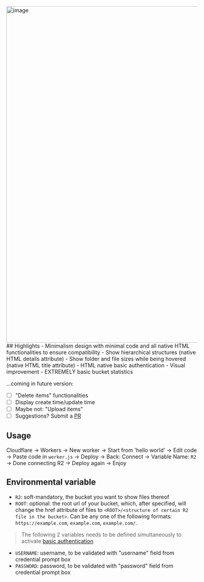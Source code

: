 <img width="1424" height="884" alt="image" src="https://github.com/user-attachments/assets/c43c1ed6-a270-479d-9383-a2bcc75870b6" />
## Highlights
- Minimalism design with minimal code and all native HTML functionalities to ensure compatibility
- Show hierarchical structures (native HTML details attribute)
- Show folder and file sizes while being hovered (native HTML title attribute)
- HTML native basic authentication
- Visual improvement
- EXTREMELY basic bucket statistics
  
  ...coming in future version:
  
- [ ] "Delete items" functionalities
- [ ] Display create time/update time
- [ ] Maybe not: "Upload items"
- [ ] Suggestions? Submit a [PR](https://github.com/xolyn/listr2/pulls)

## Usage
Cloudflare -> Workers -> New worker -> Start from 'hello world' -> Edit code -> Paste code in `worker.js` -> Deploy -> Back: Connect -> Variable Name: `R2` -> Done connecting R2 -> Deploy again -> Enjoy

## Environmental variable
- `R2`: soft-mandatory, the bucket you want to show files thereof
- `ROOT`: optional: the root url of your bucket, which, after specified, will change the href attribute of files to `<ROOT>/<structure of certain R2 file in the bucket>`. Can be any one of the following formats: `https://example.com`, `example.com`, `example.com/`.
> The following 2 variables needs to be defined simultaneously to activate [basic authentication](https://en.wikipedia.org/wiki/Basic_access_authentication)
- `USERNAME`: username, to be validated with "username" field from credential prompt box
- `PASSWORD`: password, to be validated with "password" field from credential prompt box
